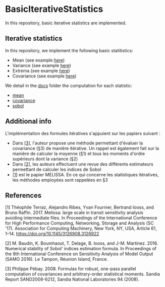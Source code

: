 # BasicIterativeStatistics
In this repository, basic iterative statistics are implemented.


## Iterative statistics

In this repository, we implement the following basic statitistics:
- Mean (see example [here](tests/test_IterativeMean.py))
- Variance (see example [here](tests/test_IterativeVariance.py))
- Extrema (see example [here](tests/test_IterativeExtrema.py))
- Covariance (see example [here](tests/test_IterativeCovariance.py))

We detail in the [docs](docs/) folder the computation for each statistic:
- [mean](docs/mean.md)
- [covariance](docs/covariance.md)
- [sobol](docs/sobol.md)

## Additional info
L'implémentation des formules itératives s'appuient sur les papiers suivant :
- Dans [[3]](#3), l'auteur propose une méthode permettant d'évaluer la covariance (§3) de manière itérative. Un rappel est également fait sur la manière de calculer la moyenne (§1) et tous les moments d'ordre supérieurs dont la variance (§2)
- Dans [[2]](#2), les auteurs effectuent une revue des différents estimateurs permettant de calculer les indices de Sobol
- [[1]](#1) est le papier MELISSA. En ce qui concerne les statistiques itératives, les méthodes employées sont rappelées en §3 





## References 
<a id="1">[1]</a>  Théophile Terraz, Alejandro Ribes, Yvan Fournier, Bertrand Iooss, and Bruno Raffin. 2017. Melissa: large scale in transit sensitivity analysis avoiding intermediate files. In Proceedings of the International Conference for High Performance Computing, Networking, Storage and Analysis (SC '17). Association for Computing Machinery, New York, NY, USA, Article 61, 1–14. https://doi.org/10.1145/3126908.3126922

<a id="2">[2]</a> M. Baudin, K. Boumhaout, T. Delage, B. Iooss, and J-M. Martinez. 2016. Numerical stability of Sobol' indices estimation formula. In Proceedings of the 8th International Conference on Sensitivity Analysis of Model Output (SAMO 2016). Le Tampon, Réunion Island, France.

<a id="3">[3]</a> Philippe Pébay. 2008. Formulas for robust, one-pass parallel computation of covariances and arbitrary-order statistical moments. Sandia Report SAND2008-6212, Sandia National Laboratories 94 (2008).


